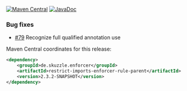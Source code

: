 [![Maven Central](https://img.shields.io/static/v1?label=MavenCentral&message=2.3.2-SNAPSHOT&color=blue)](https://search.maven.org/artifact/de.skuzzle.enforcer/restrict-imports-enforcer-rule-parent/2.3.2-SNAPSHOT/jar) [![JavaDoc](https://img.shields.io/static/v1?label=JavaDoc&message=2.3.2-SNAPSHOT&color=orange)](http://www.javadoc.io/doc/de.skuzzle.enforcer/restrict-imports-enforcer-rule-parent/2.3.2-SNAPSHOT)

### Bug fixes
* [#79](https://github.com/skuzzle/restrict-imports-enforcer-rule/issues/79) Recognize full qualified annotation use

Maven Central coordinates for this release:

```xml
<dependency>
    <groupId>de.skuzzle.enforcer</groupId>
    <artifactId>restrict-imports-enforcer-rule-parent</artifactId>
    <version>2.3.2-SNAPSHOT</version>
</dependency>
```
